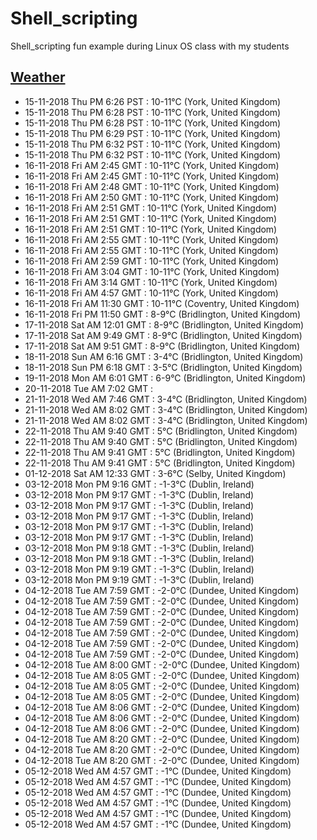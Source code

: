 # Shell_scripting
Shell_scripting fun example during Linux OS class with my students

[Weather](weather.md)
--- 

* 15-11-2018 Thu PM 6:26 PST   : 10-11°C (York, United Kingdom)
* 15-11-2018 Thu PM 6:28 PST   : 10-11°C (York, United Kingdom)
* 15-11-2018 Thu PM 6:28 PST   : 10-11°C (York, United Kingdom)
* 15-11-2018 Thu PM 6:29 PST   : 10-11°C (York, United Kingdom)
* 15-11-2018 Thu PM 6:32 PST   : 10-11°C (York, United Kingdom)
* 15-11-2018 Thu PM 6:32 PST   : 10-11°C (York, United Kingdom)
* 16-11-2018 Fri AM  2:45 GMT   : 10-11°C (York, United Kingdom)
* 16-11-2018 Fri AM  2:45 GMT   : 10-11°C (York, United Kingdom)
* 16-11-2018 Fri AM  2:48 GMT   : 10-11°C (York, United Kingdom)
* 16-11-2018 Fri AM  2:50 GMT   : 10-11°C (York, United Kingdom)
* 16-11-2018 Fri AM  2:51 GMT   : 10-11°C (York, United Kingdom)
* 16-11-2018 Fri AM  2:51 GMT   : 10-11°C (York, United Kingdom)
* 16-11-2018 Fri AM  2:51 GMT   : 10-11°C (York, United Kingdom)
* 16-11-2018 Fri AM  2:55 GMT   : 10-11°C (York, United Kingdom)
* 16-11-2018 Fri AM  2:55 GMT   : 10-11°C (York, United Kingdom)
* 16-11-2018 Fri AM  2:59 GMT   : 10-11°C (York, United Kingdom)
* 16-11-2018 Fri AM  3:04 GMT   : 10-11°C (York, United Kingdom)
* 16-11-2018 Fri AM  3:14 GMT   : 10-11°C (York, United Kingdom)
* 16-11-2018 Fri AM  4:57 GMT   : 10-11°C (York, United Kingdom)
* 16-11-2018 Fri AM 11:30 GMT   : 10-11°C (Coventry, United Kingdom)
* 16-11-2018 Fri PM 11:50 GMT   : 8-9°C (Bridlington, United Kingdom)
* 17-11-2018 Sat AM 12:01 GMT   : 8-9°C (Bridlington, United Kingdom)
* 17-11-2018 Sat AM  9:49 GMT   : 8-9°C (Bridlington, United Kingdom)
* 17-11-2018 Sat AM  9:51 GMT   : 8-9°C (Bridlington, United Kingdom)
* 18-11-2018 Sun AM  6:16 GMT   : 3-4°C (Bridlington, United Kingdom)
* 18-11-2018 Sun PM  6:18 GMT   : 3-5°C (Bridlington, United Kingdom)
* 19-11-2018 Mon AM  6:01 GMT   : 6-9°C (Bridlington, United Kingdom)
* 20-11-2018 Tue AM  7:02 GMT   : 
* 21-11-2018 Wed AM  7:46 GMT   : 3-4°C (Bridlington, United Kingdom)
* 21-11-2018 Wed AM  8:02 GMT   : 3-4°C (Bridlington, United Kingdom)
* 21-11-2018 Wed AM  8:02 GMT   : 3-4°C (Bridlington, United Kingdom)
* 22-11-2018 Thu AM  9:40 GMT   : 5°C (Bridlington, United Kingdom)
* 22-11-2018 Thu AM  9:40 GMT   : 5°C (Bridlington, United Kingdom)
* 22-11-2018 Thu AM  9:41 GMT   : 5°C (Bridlington, United Kingdom)
* 22-11-2018 Thu AM  9:41 GMT   : 5°C (Bridlington, United Kingdom)
* 01-12-2018 Sat AM 12:33 GMT   : 3-6°C (Selby, United Kingdom)
* 03-12-2018 Mon PM  9:16 GMT   : -1-3°C (Dublin, Ireland)
* 03-12-2018 Mon PM  9:17 GMT   : -1-3°C (Dublin, Ireland)
* 03-12-2018 Mon PM  9:17 GMT   : -1-3°C (Dublin, Ireland)
* 03-12-2018 Mon PM  9:17 GMT   : -1-3°C (Dublin, Ireland)
* 03-12-2018 Mon PM  9:17 GMT   : -1-3°C (Dublin, Ireland)
* 03-12-2018 Mon PM  9:17 GMT   : -1-3°C (Dublin, Ireland)
* 03-12-2018 Mon PM  9:18 GMT   : -1-3°C (Dublin, Ireland)
* 03-12-2018 Mon PM  9:18 GMT   : -1-3°C (Dublin, Ireland)
* 03-12-2018 Mon PM  9:19 GMT   : -1-3°C (Dublin, Ireland)
* 03-12-2018 Mon PM  9:19 GMT   : -1-3°C (Dublin, Ireland)
* 04-12-2018 Tue AM  7:59 GMT   : -2-0°C (Dundee, United Kingdom)
* 04-12-2018 Tue AM  7:59 GMT   : -2-0°C (Dundee, United Kingdom)
* 04-12-2018 Tue AM  7:59 GMT   : -2-0°C (Dundee, United Kingdom)
* 04-12-2018 Tue AM  7:59 GMT   : -2-0°C (Dundee, United Kingdom)
* 04-12-2018 Tue AM  7:59 GMT   : -2-0°C (Dundee, United Kingdom)
* 04-12-2018 Tue AM  7:59 GMT   : -2-0°C (Dundee, United Kingdom)
* 04-12-2018 Tue AM  7:59 GMT   : -2-0°C (Dundee, United Kingdom)
* 04-12-2018 Tue AM  8:00 GMT   : -2-0°C (Dundee, United Kingdom)
* 04-12-2018 Tue AM  8:05 GMT   : -2-0°C (Dundee, United Kingdom)
* 04-12-2018 Tue AM  8:05 GMT   : -2-0°C (Dundee, United Kingdom)
* 04-12-2018 Tue AM  8:05 GMT   : -2-0°C (Dundee, United Kingdom)
* 04-12-2018 Tue AM  8:06 GMT   : -2-0°C (Dundee, United Kingdom)
* 04-12-2018 Tue AM  8:06 GMT   : -2-0°C (Dundee, United Kingdom)
* 04-12-2018 Tue AM  8:06 GMT   : -2-0°C (Dundee, United Kingdom)
* 04-12-2018 Tue AM  8:20 GMT   : -2-0°C (Dundee, United Kingdom)
* 04-12-2018 Tue AM  8:20 GMT   : -2-0°C (Dundee, United Kingdom)
* 04-12-2018 Tue AM  8:20 GMT   : -2-0°C (Dundee, United Kingdom)
* 05-12-2018 Wed AM  4:57 GMT   : -1°C (Dundee, United Kingdom)
* 05-12-2018 Wed AM  4:57 GMT   : -1°C (Dundee, United Kingdom)
* 05-12-2018 Wed AM  4:57 GMT   : -1°C (Dundee, United Kingdom)
* 05-12-2018 Wed AM  4:57 GMT   : -1°C (Dundee, United Kingdom)
* 05-12-2018 Wed AM  4:57 GMT   : -1°C (Dundee, United Kingdom)
* 05-12-2018 Wed AM  4:57 GMT   : -1°C (Dundee, United Kingdom)
